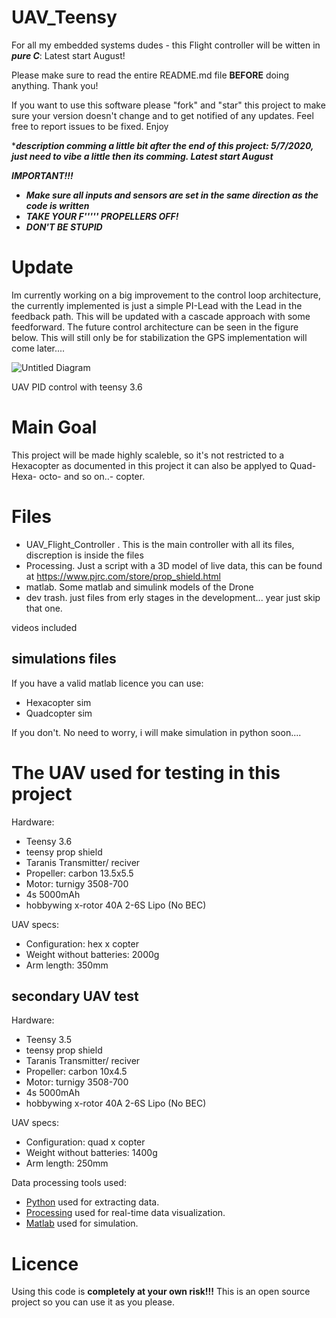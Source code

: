 # UAV_Teensy
For all my embedded systems dudes - this Flight controller will be witten in ***pure C***: Latest start August! 

Please make sure to read the entire README.md file **BEFORE** doing anything. Thank you!

If you want to use this software please "fork" and "star" this project to make sure your version doesn't change and to get notified of any updates. Feel free to report issues to be fixed. Enjoy

****description comming a little bit after the end of this project: 5/7/2020, just need to vibe a little then its comming. Latest start August***


***IMPORTANT!!!***
 - ***Make sure all inputs and sensors are set in the same direction as the code is written***
 - ***TAKE YOUR F''''' PROPELLERS OFF!***
 - ***DON'T BE STUPID***



# Update
Im currently working on a big improvement to the control loop architecture, the currently implemented is just a simple PI-Lead with the Lead in the feedback path. This will be updated with a cascade approach with some feedforward. The future control architecture can be seen in the figure below. This will still only be for stabilization the GPS implementation will come later....

![Untitled Diagram](https://user-images.githubusercontent.com/56176145/87570808-73198580-c6c9-11ea-930f-5fbc4cdc08ac.png)




UAV PID control with teensy 3.6

# Main Goal 
This project will be made highly scaleble, so it's not restricted to a Hexacopter as documented in this project it can also be applyed to Quad- Hexa- octo- and so on..- copter.

# Files 
- UAV_Flight_Controller . This is the main controller with all its files, discreption is inside the files
- Processing. Just a script with a 3D model of live data, this can be found at https://www.pjrc.com/store/prop_shield.html
- matlab. Some matlab and simulink models of the Drone
- dev trash. just files from erly stages in the development... year just skip that one.

videos included 

## simulations files 
If you have a valid matlab licence you can use:
- Hexacopter sim
- Quadcopter sim

If you don't. No need to worry, i will make simulation in python soon....

# The UAV used for testing in this project 
Hardware:
- Teensy 3.6
- teensy prop shield
- Taranis Transmitter/ reciver
- Propeller: carbon 13.5x5.5
- Motor: turnigy 3508-700
- 4s 5000mAh
- hobbywing x-rotor 40A 2-6S Lipo (No BEC)

UAV specs:

- Configuration: hex x copter
- Weight without batteries: 2000g
- Arm length: 350mm

## secondary UAV test
Hardware:
- Teensy 3.5
- teensy prop shield
- Taranis Transmitter/ reciver
- Propeller: carbon 10x4.5
- Motor: turnigy 3508-700
- 4s 5000mAh
- hobbywing x-rotor 40A 2-6S Lipo (No BEC)

UAV specs:

- Configuration: quad x copter
- Weight without batteries: 1400g
- Arm length: 250mm


Data processing tools used:
- [Python](https://www.python.org/) used for extracting data.
- [Processing](https://processing.org/) used for real-time data visualization.
- [Matlab](https://www.mathworks.com/) used for simulation. 

# Licence
Using this code is **completely at your own risk!!!**
This is an open source project so you can use it as you please.


